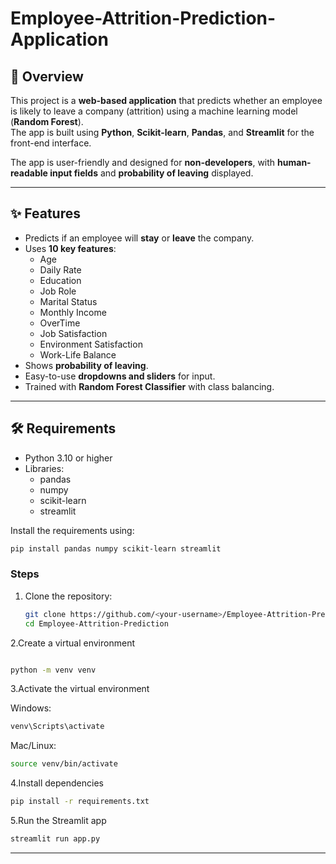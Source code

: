 # Employee-Attrition-Prediction-Application

## 📌 Overview
This project is a **web-based application** that predicts whether an employee is likely to leave a company (attrition) using a machine learning model (**Random Forest**).  
The app is built using **Python**, **Scikit-learn**, **Pandas**, and **Streamlit** for the front-end interface.  

The app is user-friendly and designed for **non-developers**, with **human-readable input fields** and **probability of leaving** displayed.

---

## ✨ Features

- Predicts if an employee will **stay** or **leave** the company.  
- Uses **10 key features**:  
  - Age  
  - Daily Rate  
  - Education  
  - Job Role  
  - Marital Status  
  - Monthly Income  
  - OverTime  
  - Job Satisfaction  
  - Environment Satisfaction  
  - Work-Life Balance  
- Shows **probability of leaving**.  
- Easy-to-use **dropdowns and sliders** for input.  
- Trained with **Random Forest Classifier** with class balancing.  

---

## 🛠 Requirements

- Python 3.10 or higher  
- Libraries:  
  - pandas  
  - numpy  
  - scikit-learn  
  - streamlit  

Install the requirements using:

```bash
pip install pandas numpy scikit-learn streamlit
```
### Steps
1. Clone the repository:
   ```bash
   git clone https://github.com/<your-username>/Employee-Attrition-Prediction.git
   cd Employee-Attrition-Prediction
   ```
2.Create a virtual environment
   ```bash

 python -m venv venv

  ```
3.Activate the virtual environment

Windows:
 ```bash
venv\Scripts\activate
```

Mac/Linux:
 ```bash
source venv/bin/activate
```

4.Install dependencies
 ```bash
pip install -r requirements.txt
```

5.Run the Streamlit app
 ```bash
streamlit run app.py
```
---







